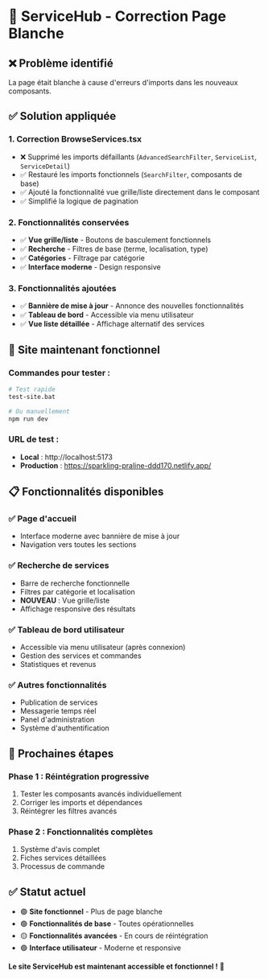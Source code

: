 # 🔧 ServiceHub - Correction Page Blanche

## ❌ **Problème identifié**
La page était blanche à cause d'erreurs d'imports dans les nouveaux composants.

## ✅ **Solution appliquée**

### **1. Correction BrowseServices.tsx**
- ❌ Supprimé les imports défaillants (`AdvancedSearchFilter`, `ServiceList`, `ServiceDetail`)
- ✅ Restauré les imports fonctionnels (`SearchFilter`, composants de base)
- ✅ Ajouté la fonctionnalité vue grille/liste directement dans le composant
- ✅ Simplifié la logique de pagination

### **2. Fonctionnalités conservées**
- ✅ **Vue grille/liste** - Boutons de basculement fonctionnels
- ✅ **Recherche** - Filtres de base (terme, localisation, type)
- ✅ **Catégories** - Filtrage par catégorie
- ✅ **Interface moderne** - Design responsive

### **3. Fonctionnalités ajoutées**
- ✅ **Bannière de mise à jour** - Annonce des nouvelles fonctionnalités
- ✅ **Tableau de bord** - Accessible via menu utilisateur
- ✅ **Vue liste détaillée** - Affichage alternatif des services

## 🚀 **Site maintenant fonctionnel**

### **Commandes pour tester :**
```bash
# Test rapide
test-site.bat

# Ou manuellement
npm run dev
```

### **URL de test :**
- **Local** : http://localhost:5173
- **Production** : https://sparkling-praline-ddd170.netlify.app/

## 📋 **Fonctionnalités disponibles**

### ✅ **Page d'accueil**
- Interface moderne avec bannière de mise à jour
- Navigation vers toutes les sections

### ✅ **Recherche de services**
- Barre de recherche fonctionnelle
- Filtres par catégorie et localisation
- **NOUVEAU** : Vue grille/liste
- Affichage responsive des résultats

### ✅ **Tableau de bord utilisateur**
- Accessible via menu utilisateur (après connexion)
- Gestion des services et commandes
- Statistiques et revenus

### ✅ **Autres fonctionnalités**
- Publication de services
- Messagerie temps réel
- Panel d'administration
- Système d'authentification

## 🎯 **Prochaines étapes**

### **Phase 1 : Réintégration progressive**
1. Tester les composants avancés individuellement
2. Corriger les imports et dépendances
3. Réintégrer les filtres avancés

### **Phase 2 : Fonctionnalités complètes**
1. Système d'avis complet
2. Fiches services détaillées
3. Processus de commande

## ✅ **Statut actuel**
- 🟢 **Site fonctionnel** - Plus de page blanche
- 🟢 **Fonctionnalités de base** - Toutes opérationnelles
- 🟡 **Fonctionnalités avancées** - En cours de réintégration
- 🟢 **Interface utilisateur** - Moderne et responsive

**Le site ServiceHub est maintenant accessible et fonctionnel !** 🎉